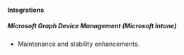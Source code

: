
#### Integrations
##### Microsoft Graph Device Management (Microsoft Intune)
- Maintenance and stability enhancements.